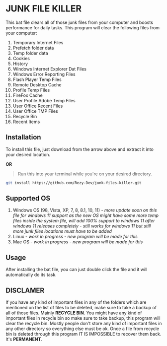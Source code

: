 # JUNK FILE KILLER

This bat file clears all of those junk files from your computer and boosts performance for daily tasks. This program will clear the following files from your computer:
1. Temporary Internet Files
2. Prefetch folder data
3. Temp folder data
4. Cookies
5. History
6. Windows Internet Explorer Dat Files
7. Windows Error Reporting Files
8. Flash Player Temp Files
9. Remote Desktop Cache
10. Profile Temp Files
11. FireFox Cache
12. User Profile Adobe Temp Files
13. User Office Recent Files
14. User Office TMP Files
15. Recycle Bin
16. Recent Items

## Installation

To install this file, just download from the arrow above and extract it into your desired location.

**OR**
> Run this into your terminal while you're on your desired directory.

```bash
git install https://github.com/Rezy-Dev/junk-files-killer.git
```

## Supported OS

1. Windows OS (98, Vista, XP, 7, 8, 8.1, 10, 11) - *more update soon on this file for windows 11 support as the new OS might have some more temp files inside the system file, will add 100% support to windows 11 after windows 11 releases completely* - *still works for windows 11 but still more junk files locations must have to be added*
2. Linux - *work in progress* - *new program will be made for this*
3. Mac OS - *work in progress* - *new program will be made for this*

## Usage

After installing the bat file, you can just double click the file and it will automatically do its task.

## DISCLAMER
If you have any kind of important files in any of the folders which are mentioned on the list of files to be deleted, make sure to take a backup of all of those files. Mainly **RECYCLE BIN**. You might have any kind of important files in recycle bin so make sure to take backup, this program will clear the recycle bin. Mostly people don't store any kind of important files in any other directory so everything else must be ok. Once a file from recycle bin is deleted through this program IT IS IMPOSSIBLE to recover them back. It's **PERMANENT**.
